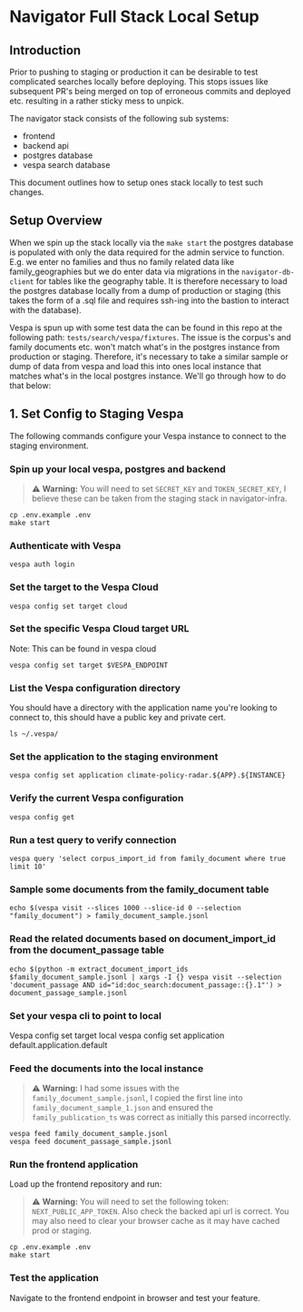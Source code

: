 # Navigator Full Stack Local Setup

## Introduction

Prior to pushing to staging or production it can be desirable to test complicated searches locally before deploying. This stops issues like subsequent PR's being merged on top of erroneous commits and deployed etc. resulting in a rather sticky mess to unpick.

The navigator stack consists of the following sub systems:

- frontend
- backend api
- postgres database
- vespa search database

This document outlines how to setup ones stack locally to test such changes.

## Setup Overview

When we spin up the stack locally via the `make start` the postgres database is populated with only the data required for the admin service to function. E.g. we enter no families and thus no family related data like family_geographies but we do enter data via migrations in the `navigator-db-client` for tables like the geography table. It is therefore necessary to load the postgres database locally from a dump of production or staging (this takes the form of a .sql file and requires ssh-ing into the bastion to interact with the database).

Vespa is spun up with some test data the can be found in this repo at the following path: `tests/search/vespa/fixtures`. The issue is the corpus's and family documents etc. won't match what's in the postgres instance from production or staging. Therefore, it's necessary to take a similar sample or dump of data from vespa and load this into ones local instance that matches what's in the local postgres instance. We'll go through how to do that below:

## 1. Set Config to Staging Vespa

The following commands configure your Vespa instance to connect to the staging environment.

### Spin up your local vespa, postgres and backend

> ⚠️ **Warning:** You will need to set `SECRET_KEY` and `TOKEN_SECRET_KEY`, I believe these can be taken from the staging stack in navigator-infra.

```
cp .env.example .env
make start
```

### Authenticate with Vespa

```shell
vespa auth login
```

### Set the target to the Vespa Cloud

```shell
vespa config set target cloud
```

### Set the specific Vespa Cloud target URL

Note: This can be found in vespa cloud

```shell
vespa config set target $VESPA_ENDPOINT
```

### List the Vespa configuration directory

You should have a directory with the application name you're looking to connect to, this should have a public key and private cert.

```shell
ls ~/.vespa/
```

### Set the application to the staging environment

```shell
vespa config set application climate-policy-radar.${APP}.${INSTANCE}
```

### Verify the current Vespa configuration

```shell
vespa config get
```

### Run a test query to verify connection

```shell
vespa query 'select corpus_import_id from family_document where true limit 10'
```

### Sample some documents from the family_document table

```shell
echo $(vespa visit --slices 1000 --slice-id 0 --selection "family_document") > family_document_sample.jsonl
```

### Read the related documents based on document_import_id from the document_passage table

```shell
echo $(python -m extract_document_import_ids $family_document_sample.jsonl | xargs -I {} vespa visit --selection 'document_passage AND id="id:doc_search:document_passage::{}.1"') > document_passage_sample.jsonl
```

### Set your vespa cli to point to local

Vespa config set target local
vespa config set application default.application.default

### Feed the documents into the local instance

> ⚠️ **Warning:** I had some issues with the `family_document_sample.jsonl`, I copied the first line into `family_document_sample_1.json` and ensured the `family_publication_ts` was correct as initially this parsed incorrectly.

```shell
vespa feed family_document_sample.jsonl
vespa feed document_passage_sample.jsonl
```

### Run the frontend application

Load up the frontend repository and run:

> ⚠️ **Warning:** You will need to set the following token: `NEXT_PUBLIC_APP_TOKEN`. Also check the backed api url is correct. You may also need to clear your browser cache as it may have cached prod or staging.

```shell
cp .env.example .env
make start
```

### Test the application

Navigate to the frontend endpoint in browser and test your feature.
